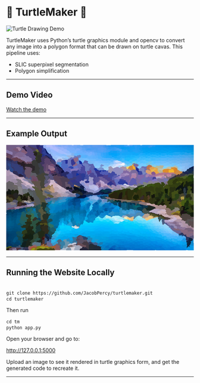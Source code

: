 # 🐢 TurtleMaker 🐢

![Turtle Drawing Demo](demo/Demo3.gif)

TurtleMaker uses Python’s turtle graphics module and opencv to convert any image into a polygon format that can be drawn on turtle cavas.
This pipeline uses:
- SLIC superpixel segmentation
- Polygon simplification

---

## Demo Video

[Watch the demo](demo/Demo1.mp4)

---

## Example Output

![Mountains](demo/mountains3.png)

---

## Running the Website Locally

```console

git clone https://github.com/JacobPercy/turtlemaker.git
cd turtlemaker
```

Then run

```console
cd tm
python app.py
```

Open your browser and go to:

http://127.0.0.1:5000

Upload an image to see it rendered in turtle graphics form, and get the generated code to recreate it.

---
